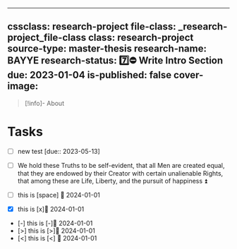 

---
cssclass: research-project
file-class: _research-project_file-class
class: research-project
source-type: master-thesis
research-name: BAYYE
research-status: 7️⃣⛔ Write Intro Section
due: 2023-01-04
is-published: false
cover-image:
---
> [!info]- About 

# Tasks
- [ ] new test [due:: 2023-05-13]



- [ ] We hold these Truths to be self-evident, that all Men are created equal, that they are endowed by their Creator with certain unalienable Rights, that among these are Life, Liberty, and the pursuit of happiness ⏫ 

- [ ] this is [space] 📅 2024-01-01
- [x] this is [x]📅 2024-01-01
- [-] this is [-]📅 2024-01-01
- [>] this is [>]📅 2024-01-01
- [<] this is [<] 📅 2024-01-01

```tasks
```